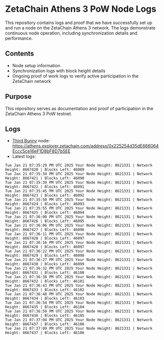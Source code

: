 # ZetaChain Athens 3 PoW Node Logs
This repository contains logs and proof that we have successfully set up and run a node on the ZetaChain Athens 3 network. The logs demonstrate continuous node operation, including synchronization details and performance.

## Contents
- Node setup information
- Synchronization logs with block height details
- Ongoing proof of work logs to verify active participation in the ZetaChain network

## Purpose
This repository serves as documentation and proof of participation in the ZetaChain Athens 3 PoW testnet.

## Logs

- [Third Bunny](https://thirdbunny.xyz/) node: https://athens.explorer.zetachain.com/address/0x225254d35dE666064Eccc5ce16eF1D8bF8D7b5EE
- Latest logs:
```
Tue Jan 21 07:35:29 PM UTC 2025 Your Node Height: 8621331 | Network Height: 8667420 | Blocks Left: 46089
Tue Jan 21 07:35:34 PM UTC 2025 Your Node Height: 8621331 | Network Height: 8667421 | Blocks Left: 46090
Tue Jan 21 07:35:39 PM UTC 2025 Your Node Height: 8621331 | Network Height: 8667422 | Blocks Left: 46091
Tue Jan 21 07:35:45 PM UTC 2025 Your Node Height: 8621331 | Network Height: 8667423 | Blocks Left: 46092
Tue Jan 21 07:35:50 PM UTC 2025 Your Node Height: 8621331 | Network Height: 8667424 | Blocks Left: 46093
Tue Jan 21 07:35:55 PM UTC 2025 Your Node Height: 8621331 | Network Height: 8667425 | Blocks Left: 46094
Tue Jan 21 07:36:00 PM UTC 2025 Your Node Height: 8621331 | Network Height: 8667426 | Blocks Left: 46095
Tue Jan 21 07:36:06 PM UTC 2025 Your Node Height: 8621331 | Network Height: 8667427 | Blocks Left: 46096
Tue Jan 21 07:36:11 PM UTC 2025 Your Node Height: 8621331 | Network Height: 8667428 | Blocks Left: 46097
Tue Jan 21 07:36:16 PM UTC 2025 Your Node Height: 8621331 | Network Height: 8667428 | Blocks Left: 46097
Tue Jan 21 07:36:22 PM UTC 2025 Your Node Height: 8621331 | Network Height: 8667429 | Blocks Left: 46098
Tue Jan 21 07:36:27 PM UTC 2025 Your Node Height: 8621331 | Network Height: 8667430 | Blocks Left: 46099
Tue Jan 21 07:36:32 PM UTC 2025 Your Node Height: 8621331 | Network Height: 8667431 | Blocks Left: 46100
Tue Jan 21 07:36:38 PM UTC 2025 Your Node Height: 8621331 | Network Height: 8667432 | Blocks Left: 46101
Tue Jan 21 07:36:43 PM UTC 2025 Your Node Height: 8621331 | Network Height: 8667433 | Blocks Left: 46102
Tue Jan 21 07:36:48 PM UTC 2025 Your Node Height: 8621331 | Network Height: 8667434 | Blocks Left: 46103
Tue Jan 21 07:36:54 PM UTC 2025 Your Node Height: 8621331 | Network Height: 8667435 | Blocks Left: 46104
Tue Jan 21 07:36:59 PM UTC 2025 Your Node Height: 8621331 | Network Height: 8667436 | Blocks Left: 46105
Tue Jan 21 07:37:04 PM UTC 2025 Your Node Height: 8621331 | Network Height: 8667437 | Blocks Left: 46106
Tue Jan 21 07:37:09 PM UTC 2025 Your Node Height: 8621331 | Network Height: 8667437 | Blocks Left: 46106
```
